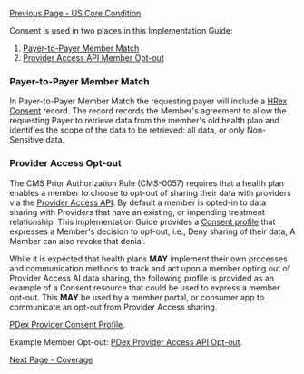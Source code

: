 [Previous Page - US Core Condition](USCoreCondition.html)

Consent is used in two places in this Implementation Guide:

1. [Payer-to-Payer Member Match](payertopayerbulkexchange.html)
2. [Provider Access API Member Opt-out](provider-access-api.html#member-opt-out)

### Payer-to-Payer Member Match

In Payer-to-Payer Member Match the requesting payer will include a 
[HRex Consent](http://hl7.org/fhir/us/davinci-hrex/STU1/StructureDefinition-hrex-consent.html) record.
The record records the Member's agreement to allow the requesting Payer to retrieve data from the member's old health plan and identifies
the scope of the data to be retrieved: all data, or only Non-Sensitive data.

### Provider Access Opt-out

The CMS Prior Authorization Rule (CMS-0057) requires that a health plan enables a member to choose to opt-out of sharing their data with providers via the [Provider Access API](provider-access-api.html). By default a member is opted-in to 
data sharing with Providers that have an existing, or impending treatment relationship. This implementation Guide 
provides a [Consent profile](StructureDefinition-pdex-provider-consent.html)
that expresses a Member's decision to opt-out, i.e., Deny sharing of their data, A Member can also revoke that denial.

While it is expected that health plans **MAY** implement their own processes and communication methods to track and act upon a member opting out of Provider Access AI data sharing, the following profile is provided as an example of a Consent resource that could be used to express a member opt-out. This **MAY** be used by a member portal, or consumer app to communicate an opt-out from Provider Access sharing.

[PDex Provider Consent Profile](StructureDefinition-pdex-provider-consent.html).

Example Member Opt-out: [PDex Provider Access API Opt-out](Consent-no-consent-1.html).


[Next Page - Coverage](coverage.html)

